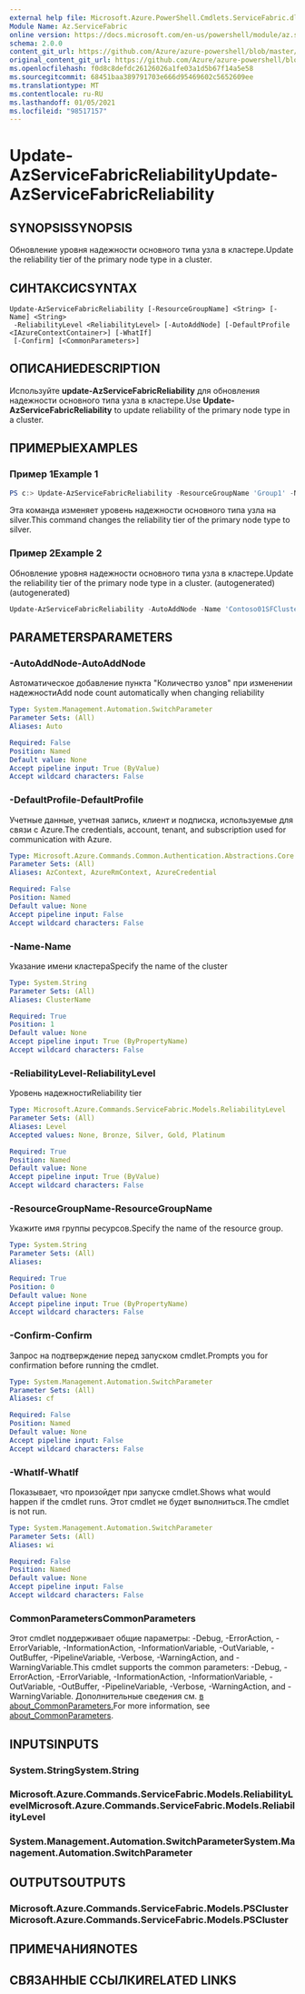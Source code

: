 ```yaml
---
external help file: Microsoft.Azure.PowerShell.Cmdlets.ServiceFabric.dll-Help.xml
Module Name: Az.ServiceFabric
online version: https://docs.microsoft.com/en-us/powershell/module/az.servicefabric/update-azservicefabricreliability
schema: 2.0.0
content_git_url: https://github.com/Azure/azure-powershell/blob/master/src/ServiceFabric/ServiceFabric/help/Update-AzServiceFabricReliability.md
original_content_git_url: https://github.com/Azure/azure-powershell/blob/master/src/ServiceFabric/ServiceFabric/help/Update-AzServiceFabricReliability.md
ms.openlocfilehash: f0d8c8defdc26126026a1fe03a1d5b67f14a5e58
ms.sourcegitcommit: 68451baa389791703e666d95469602c5652609ee
ms.translationtype: MT
ms.contentlocale: ru-RU
ms.lasthandoff: 01/05/2021
ms.locfileid: "98517157"
---
```

# <span data-ttu-id="6f2b8-101">Update-AzServiceFabricReliability</span><span class="sxs-lookup"><span data-stu-id="6f2b8-101">Update-AzServiceFabricReliability</span></span>

## <span data-ttu-id="6f2b8-102">SYNOPSIS</span><span class="sxs-lookup"><span data-stu-id="6f2b8-102">SYNOPSIS</span></span>
<span data-ttu-id="6f2b8-103">Обновление уровня надежности основного типа узла в кластере.</span><span class="sxs-lookup"><span data-stu-id="6f2b8-103">Update the reliability tier of the primary node type in a cluster.</span></span>

## <span data-ttu-id="6f2b8-104">СИНТАКСИС</span><span class="sxs-lookup"><span data-stu-id="6f2b8-104">SYNTAX</span></span>

```
Update-AzServiceFabricReliability [-ResourceGroupName] <String> [-Name] <String>
 -ReliabilityLevel <ReliabilityLevel> [-AutoAddNode] [-DefaultProfile <IAzureContextContainer>] [-WhatIf]
 [-Confirm] [<CommonParameters>]
```

## <span data-ttu-id="6f2b8-105">ОПИСАНИЕ</span><span class="sxs-lookup"><span data-stu-id="6f2b8-105">DESCRIPTION</span></span>
<span data-ttu-id="6f2b8-106">Используйте **update-AzServiceFabricReliability** для обновления надежности основного типа узла в кластере.</span><span class="sxs-lookup"><span data-stu-id="6f2b8-106">Use **Update-AzServiceFabricReliability** to update reliability of the primary node type in a cluster.</span></span>

## <span data-ttu-id="6f2b8-107">ПРИМЕРЫ</span><span class="sxs-lookup"><span data-stu-id="6f2b8-107">EXAMPLES</span></span>

### <span data-ttu-id="6f2b8-108">Пример 1</span><span class="sxs-lookup"><span data-stu-id="6f2b8-108">Example 1</span></span>
```powershell
PS c:> Update-AzServiceFabricReliability -ResourceGroupName 'Group1' -Name 'Contoso01SFCluster' -ReliabilityLevel Silver
```

<span data-ttu-id="6f2b8-109">Эта команда изменяет уровень надежности основного типа узла на silver.</span><span class="sxs-lookup"><span data-stu-id="6f2b8-109">This command changes the reliability tier of the primary node type to silver.</span></span>

### <span data-ttu-id="6f2b8-110">Пример 2</span><span class="sxs-lookup"><span data-stu-id="6f2b8-110">Example 2</span></span>

<span data-ttu-id="6f2b8-111">Обновление уровня надежности основного типа узла в кластере.</span><span class="sxs-lookup"><span data-stu-id="6f2b8-111">Update the reliability tier of the primary node type in a cluster.</span></span> <span data-ttu-id="6f2b8-112">(autogenerated)</span><span class="sxs-lookup"><span data-stu-id="6f2b8-112">(autogenerated)</span></span>

<!-- Aladdin Generated Example -->
```powershell
Update-AzServiceFabricReliability -AutoAddNode -Name 'Contoso01SFCluster' -ReliabilityLevel None -ResourceGroupName 'Group1'
```

## <span data-ttu-id="6f2b8-113">PARAMETERS</span><span class="sxs-lookup"><span data-stu-id="6f2b8-113">PARAMETERS</span></span>

### <span data-ttu-id="6f2b8-114">-AutoAddNode</span><span class="sxs-lookup"><span data-stu-id="6f2b8-114">-AutoAddNode</span></span>
<span data-ttu-id="6f2b8-115">Автоматическое добавление пункта "Количество узлов" при изменении надежности</span><span class="sxs-lookup"><span data-stu-id="6f2b8-115">Add node count automatically when changing reliability</span></span>

```yaml
Type: System.Management.Automation.SwitchParameter
Parameter Sets: (All)
Aliases: Auto

Required: False
Position: Named
Default value: None
Accept pipeline input: True (ByValue)
Accept wildcard characters: False
```

### <span data-ttu-id="6f2b8-116">-DefaultProfile</span><span class="sxs-lookup"><span data-stu-id="6f2b8-116">-DefaultProfile</span></span>
<span data-ttu-id="6f2b8-117">Учетные данные, учетная запись, клиент и подписка, используемые для связи с Azure.</span><span class="sxs-lookup"><span data-stu-id="6f2b8-117">The credentials, account, tenant, and subscription used for communication with Azure.</span></span>

```yaml
Type: Microsoft.Azure.Commands.Common.Authentication.Abstractions.Core.IAzureContextContainer
Parameter Sets: (All)
Aliases: AzContext, AzureRmContext, AzureCredential

Required: False
Position: Named
Default value: None
Accept pipeline input: False
Accept wildcard characters: False
```

### <span data-ttu-id="6f2b8-118">-Name</span><span class="sxs-lookup"><span data-stu-id="6f2b8-118">-Name</span></span>
<span data-ttu-id="6f2b8-119">Указание имени кластера</span><span class="sxs-lookup"><span data-stu-id="6f2b8-119">Specify the name of the cluster</span></span>

```yaml
Type: System.String
Parameter Sets: (All)
Aliases: ClusterName

Required: True
Position: 1
Default value: None
Accept pipeline input: True (ByPropertyName)
Accept wildcard characters: False
```

### <span data-ttu-id="6f2b8-120">-ReliabilityLevel</span><span class="sxs-lookup"><span data-stu-id="6f2b8-120">-ReliabilityLevel</span></span>
<span data-ttu-id="6f2b8-121">Уровень надежности</span><span class="sxs-lookup"><span data-stu-id="6f2b8-121">Reliability tier</span></span>

```yaml
Type: Microsoft.Azure.Commands.ServiceFabric.Models.ReliabilityLevel
Parameter Sets: (All)
Aliases: Level
Accepted values: None, Bronze, Silver, Gold, Platinum

Required: True
Position: Named
Default value: None
Accept pipeline input: True (ByValue)
Accept wildcard characters: False
```

### <span data-ttu-id="6f2b8-122">-ResourceGroupName</span><span class="sxs-lookup"><span data-stu-id="6f2b8-122">-ResourceGroupName</span></span>
<span data-ttu-id="6f2b8-123">Укажите имя группы ресурсов.</span><span class="sxs-lookup"><span data-stu-id="6f2b8-123">Specify the name of the resource group.</span></span>

```yaml
Type: System.String
Parameter Sets: (All)
Aliases:

Required: True
Position: 0
Default value: None
Accept pipeline input: True (ByPropertyName)
Accept wildcard characters: False
```

### <span data-ttu-id="6f2b8-124">-Confirm</span><span class="sxs-lookup"><span data-stu-id="6f2b8-124">-Confirm</span></span>
<span data-ttu-id="6f2b8-125">Запрос на подтверждение перед запуском cmdlet.</span><span class="sxs-lookup"><span data-stu-id="6f2b8-125">Prompts you for confirmation before running the cmdlet.</span></span>

```yaml
Type: System.Management.Automation.SwitchParameter
Parameter Sets: (All)
Aliases: cf

Required: False
Position: Named
Default value: None
Accept pipeline input: False
Accept wildcard characters: False
```

### <span data-ttu-id="6f2b8-126">-WhatIf</span><span class="sxs-lookup"><span data-stu-id="6f2b8-126">-WhatIf</span></span>
<span data-ttu-id="6f2b8-127">Показывает, что произойдет при запуске cmdlet.</span><span class="sxs-lookup"><span data-stu-id="6f2b8-127">Shows what would happen if the cmdlet runs.</span></span>
<span data-ttu-id="6f2b8-128">Этот cmdlet не будет выполниться.</span><span class="sxs-lookup"><span data-stu-id="6f2b8-128">The cmdlet is not run.</span></span>

```yaml
Type: System.Management.Automation.SwitchParameter
Parameter Sets: (All)
Aliases: wi

Required: False
Position: Named
Default value: None
Accept pipeline input: False
Accept wildcard characters: False
```

### <span data-ttu-id="6f2b8-129">CommonParameters</span><span class="sxs-lookup"><span data-stu-id="6f2b8-129">CommonParameters</span></span>
<span data-ttu-id="6f2b8-130">Этот cmdlet поддерживает общие параметры: -Debug, -ErrorAction, -ErrorVariable, -InformationAction, -InformationVariable, -OutVariable, -OutBuffer, -PipelineVariable, -Verbose, -WarningAction, and -WarningVariable.</span><span class="sxs-lookup"><span data-stu-id="6f2b8-130">This cmdlet supports the common parameters: -Debug, -ErrorAction, -ErrorVariable, -InformationAction, -InformationVariable, -OutVariable, -OutBuffer, -PipelineVariable, -Verbose, -WarningAction, and -WarningVariable.</span></span> <span data-ttu-id="6f2b8-131">Дополнительные сведения см. [в about_CommonParameters.](http://go.microsoft.com/fwlink/?LinkID=113216)</span><span class="sxs-lookup"><span data-stu-id="6f2b8-131">For more information, see [about_CommonParameters](http://go.microsoft.com/fwlink/?LinkID=113216).</span></span>

## <span data-ttu-id="6f2b8-132">INPUTS</span><span class="sxs-lookup"><span data-stu-id="6f2b8-132">INPUTS</span></span>

### <span data-ttu-id="6f2b8-133">System.String</span><span class="sxs-lookup"><span data-stu-id="6f2b8-133">System.String</span></span>

### <span data-ttu-id="6f2b8-134">Microsoft.Azure.Commands.ServiceFabric.Models.ReliabilityLevel</span><span class="sxs-lookup"><span data-stu-id="6f2b8-134">Microsoft.Azure.Commands.ServiceFabric.Models.ReliabilityLevel</span></span>

### <span data-ttu-id="6f2b8-135">System.Management.Automation.SwitchParameter</span><span class="sxs-lookup"><span data-stu-id="6f2b8-135">System.Management.Automation.SwitchParameter</span></span>

## <span data-ttu-id="6f2b8-136">OUTPUTS</span><span class="sxs-lookup"><span data-stu-id="6f2b8-136">OUTPUTS</span></span>

### <span data-ttu-id="6f2b8-137">Microsoft.Azure.Commands.ServiceFabric.Models.PSCluster</span><span class="sxs-lookup"><span data-stu-id="6f2b8-137">Microsoft.Azure.Commands.ServiceFabric.Models.PSCluster</span></span>

## <span data-ttu-id="6f2b8-138">ПРИМЕЧАНИЯ</span><span class="sxs-lookup"><span data-stu-id="6f2b8-138">NOTES</span></span>

## <span data-ttu-id="6f2b8-139">СВЯЗАННЫЕ ССЫЛКИ</span><span class="sxs-lookup"><span data-stu-id="6f2b8-139">RELATED LINKS</span></span>
